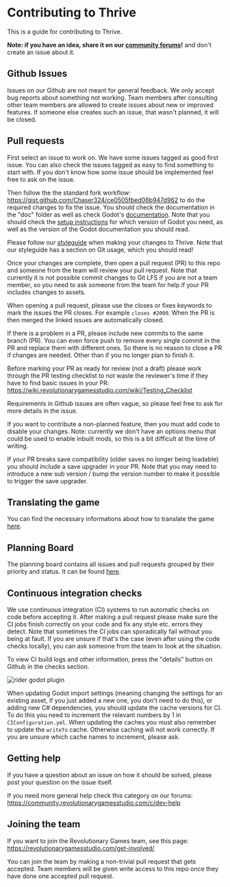 # Contributing to Thrive

This is a guide for contributing to Thrive.

__Note: if you have an idea, share it on our [community
forums](https://community.revolutionarygamesstudio.com/)!__ and don't
create an issue about it.

## Github Issues

Issues on our Github are not meant for general feedback. We only
accept bug reports about something not working. Team members after
consulting other team members are allowed to create issues about new
or improved features. If someone else creates such an issue, that
wasn't planned, it will be closed.

## Pull requests

First select an issue to work on. We have some issues tagged as good
first issue. You can also check the issues tagged as easy to find
something to start with. If you don't know how some issue should be
implemented feel free to ask on the issue.

Then follow the the standard fork workflow:
https://gist.github.com/Chaser324/ce0505fbed06b947d962 to do the
required changes to fix the issue. You should check the documentation
in the "doc" folder as well as check Godot's
[documentation](https://docs.godotengine.org/en/stable/). Note that
you should check the [setup instructions](doc/setup_instructions.md)
for which version of Godot you need, as well as the version of the
Godot documentation you should read.

Please follow our [styleguide](doc/style_guide.md) when making your
changes to Thrive. Note that our styleguide has a section on Git
usage, which you should read!

Once your changes are complete, then open a pull request (PR) to this repo
and someone from the team will review your pull request. Note that
currently it is not possible commit changes to Git LFS if you are not
a team member, so you need to ask someone from the team for help if
your PR includes changes to assets.

When opening a pull request, please use the closes or fixes keywords
to mark the issues the PR closes. For example `closes #2000`. When the
PR is then merged the linked issues are automatically closed.

If there is a problem in a PR, please include new commits to the same
branch (PR). You can even force push to remove every single commit in
the PR and replace them with different ones. So there is no reason to
close a PR if changes are needed. Other than if you no longer plan to
finish it.

Before marking your PR as ready for review (not a draft) please work
through the PR testing checklist to not waste the reviewer's time if
they have to find basic issues in your PR:
https://wiki.revolutionarygamesstudio.com/wiki/Testing_Checklist

Requirements in Github issues are often vague, so please feel free to
ask for more details in the issue.

If you want to contribute a non-planned feature, then you must add
code to disable your changes. Note: currently we don't have an options
menu that could be used to enable inbuilt mods, so this is a bit
difficult at the time of writing.

If your PR breaks save compatibility (older saves no longer being
loadable) you should include a save upgrader in your PR. Note that you
may need to introduce a new sub version / bump the version number to
make it possible to trigger the save upgrader.

## Translating the game

You can find the necessary informations about how to translate the game [here](doc/working_with_translations.md).

## Planning Board

The planning board contains all issues and pull requests grouped
by their priority and status. It can be found [here](https://github.com/orgs/Revolutionary-Games/projects/2).

## Continuous integration checks

We use continuous integration (CI) systems to run automatic checks on
code before accepting it. After making a pull request please make sure
the CI jobs finish correctly on your code and fix any style
etc. errors they detect. Note that sometimes the CI jobs can
sporadically fail without you being at fault. If you are unsure if
that's the case (even after using the code checks locally), you can
ask someone from the team to look at the situation.

To view CI build logs and other information, press the "details" button on Github in the 
checks section.

<img src="https://randomthrivefiles.b-cdn.net/setup_instructions/images/viewing_ci_results.png" alt="rider godot plugin">

When updating Godot import settings (meaning changing the settings for
an existing asset, if you just added a new one, you don't need to do
this), or adding new C# dependencies, you should update the cache
versions for CI. To do this you need to increment the relevant numbers
by 1 in `CIConfiguration.yml`. When updating the caches you must also
remember to update the `writeTo` cache. Otherwise caching will not
work correctly. If you are unsure which cache names to increment,
please ask.

## Getting help

If you have a question about an issue on how it should be solved,
please post your question on the issue itself.

If you need more general help check this category on our forums:
https://community.revolutionarygamesstudio.com/c/dev-help

## Joining the team

If you want to join the Revolutionary Games team, see this page:
https://revolutionarygamesstudio.com/get-involved/

You can join the team by making a non-trivial pull request that gets
accepted. Team members will be given write access to this repo once
they have done one accepted pull request.
